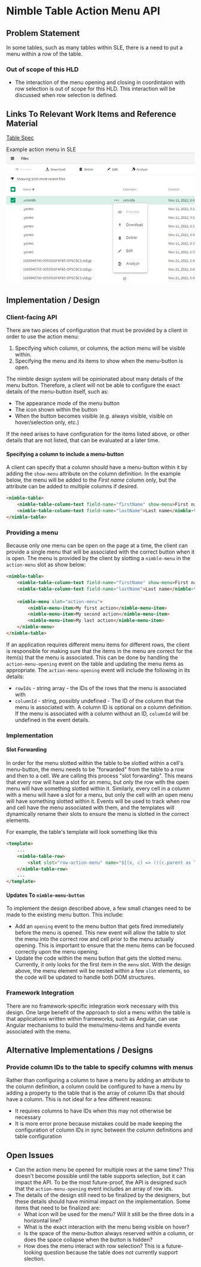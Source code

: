 # Nimble Table Action Menu API

## Problem Statement

In some tables, such as many tables within SLE, there is a need to put a menu within a row of the table.

### Out of scope of this HLD

-   The interaction of the menu opening and closing in coordintaion with row selection is out of scope for this HLD. This interaction will be discussed when row selection is defined.

## Links To Relevant Work Items and Reference Material

[Table Spec](./README.md)

Example action menu in SLE
![SLE action menu](./spec-images/sleActionMenu.png)

## Implementation / Design

### Client-facing API
There are two pieces of configuration that must be provided by a client in order to use the action menu:
1. Specifying which column, or columns, the action menu will be visible within.
2. Specifying the menu and its items to show when the menu-button is open.

The nimble design system will be opinionated about many details of the menu button. Therefore, a client will not be able to configure the exact details of the menu-button itself, such as:
- The appearance mode of the menu button
- The icon shown within the button
- When the button becomes visible (e.g. always visible, visible on hover/selection only, etc.)

If the need arises to have configuration for the items listed above, or other details that are not listed, that can be evaluated at a later time.

#### Specifying a column to include a menu-button

A client can specify that a column should have a menu-button within it by adding the `show-menu` attribute on the column definition. In the example below, the menu will be added to the _First name_ column only, but the attribute can be added to multiple columns if desired.

```HTML
<nimble-table>
    <nimble-table-column-text field-name="firstName" show-menu>First name</nimble-table-column-text>
    <nimble-table-column-text field-name="lastName">Last name</nimble-table-column-text>
</nimble-table>
```

### Providing a menu

Because only one menu can be open on the page at a time, the client can provide a single menu that will be associated with the correct button when it is open. The menu is provided by the client by slotting a `nimble-menu` in the `action-menu` slot as show below:

```HTML
<nimble-table>
    <nimble-table-column-text field-name="firstName" show-menu>First name</nimble-table-column-text>
    <nimble-table-column-text field-name="lastName">Last name</nimble-table-column-text>

    <nimble-menu slot="action-menu">
        <nimble-menu-item>My first action</nimble-menu-item>
        <nimble-menu-item>My second action</nimble-menu-item>
        <nimble-menu-item>My last action</nimble-menu-item>
    </nimble-menu>
</nimble-table>
```

If an application requires different menu items for different rows, the client is responsible for making sure that the items in the menu are correct for the item(s) that the menu is associated. This can be done by handling the `action-menu-opening` event on the table and updating the menu items as appropriate. The `action-menu-opening` event will include the following in its details:
-   `rowIds` - string array - the IDs of the rows that the menu is associated with
-   `columnId` - string, possibly undefined - The ID of the column that the menu is associated with. A column ID is optional on a column definition. If the menu is associated with a column without an ID, `columnId` will be undefined in the event details.

### Implementation

#### Slot Forwarding

In order for the menu slotted within the table to be slotted within a cell's menu-button, the menu needs to be "forwarded" from the table to a row and then to a cell. We are calling this process "slot forwarding". This means that every row will have a slot for an menu, but only the row with the open menu will have something slotted within it. Similarly, every cell in a column with a menu will have a slot for a menu, but only the cell with an open menu will have something slotted within it. Events will be used to track when row and cell have the menu associated with them, and the templates will dynamically rename their slots to ensure the menu is slotted in the correct elements.

For example, the table's template will look something like this
```HTML
<template>
    ...
    <nimble-table-row>
        <slot slot="row-action-menu" name="${(x, c) => (((c.parent as Table).openActionMenuRowId === x.id) ? 'action-menu' : 'unused-action-menu')}"></slot>
    </nimble-table-row>
    ...
</template>
```

#### Updates To `nimble-menu-button`

To implement the design described above, a few small changes need to be made to the existing menu button. This include:
-   Add an `opening` event to the menu button that gets fired immediately before the menu is opened. This new event will allow the table to slot the menu into the correct row and cell prior to the menu actually opening. This is important to ensure that the menu items can be focused correctly upon the menu opening.
-   Update the code within the menu button that gets the slotted menu. Currently, it only looks for the first item in the `menu` slot. With the design above, the menu element will be nested within a few `slot` elements, so the code will be updated to handle both DOM structures.


### Framework Integration

There are no framework-specific integration work necessary with this design. One large benefit of the approach to slot a menu within the table is that applications written within frameworks, such as Angular, can use Angular mechanisms to build the menu/menu-items and handle events associated with the menu.

## Alternative Implementations / Designs

### Provide column IDs to the table to specify columns with menus

Rather than configuring a column to have a menu by adding an attribute to the column definition, a column could be configured to have a menu by adding a property to the table that is the array of column IDs that should have a column. This is not ideal for a few different reasons:
-   It requires columns to have IDs when this may not otherwise be necessary
-   It is more error prone because mistakes could be made keeping the configuration of column IDs in sync between the column definitions and table configuration

## Open Issues
-   Can the action menu be opened for multiple rows at the same time? This doesn't become possible until the table supports selection, but it can impact the API. To be the most future-proof, the API is designed such that the `action-menu-opening` event includes an array of row ids.
-   The details of the design still need to be finalized by the designers, but these details should have minimal impact on the implementation. Some items that need to be finalized are:
    -   What icon will be used for the menu? Will it still be the three dots in a horizontal line?
    -   What is the exact interaction with the menu being visible on hover?
    -   Is the space of the menu-button always reserved within a column, or does the space collapse when the button is hidden?
    -   How does the menu interact with row selection? This is a future-looking question because the table does not currently support slection.
